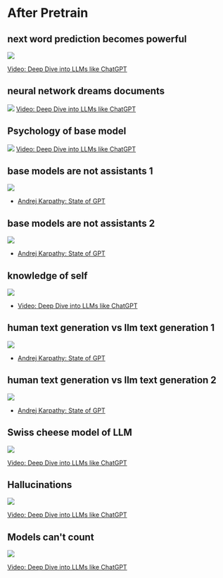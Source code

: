 # After Pretrain

## next word prediction becomes powerful

![](../images/next-word-prediction.png)

 [Video: Deep Dive into LLMs like ChatGPT](https://www.youtube.com/watch?v=7xTGNNLPyMI)

## neural network dreams documents

![](../images/neural-network-dreams-documents.png)
 [Video: Deep Dive into LLMs like ChatGPT](https://www.youtube.com/watch?v=7xTGNNLPyMI)

## Psychology of base model

![](../images/psychology-of-base-model.png)
 [Video: Deep Dive into LLMs like ChatGPT](https://www.youtube.com/watch?v=7xTGNNLPyMI)

## base models are not assistants 1

![](../images/base-models-are-not-assistants-1.png)

- [Andrej Karpathy: State of GPT](https://www.youtube.com/watch?v=bZQun8Y4L2A)


## base models are not assistants 2

![](../images/base-models-are-not-assistants-2.png)

- [Andrej Karpathy: State of GPT](https://www.youtube.com/watch?v=bZQun8Y4L2A)

## knowledge of self

![](../images/knowledge-of-self.png)

- [Video: Deep Dive into LLMs like ChatGPT](https://www.youtube.com/watch?v=7xTGNNLPyMI)

## human text generation vs llm text generation 1

![](../images/human-text-generation-vs-llm-text-generation-1.png)

- [Andrej Karpathy: State of GPT](https://www.youtube.com/watch?v=bZQun8Y4L2A)

## human text generation vs llm text generation 2

![](../images/human-text-generation-vs-llm-text-generation-2.png)

- [Andrej Karpathy: State of GPT](https://www.youtube.com/watch?v=bZQun8Y4L2A)

## Swiss cheese model of LLM

![](../images/swiss-cheese-model-of-llm.png)

 [Video: Deep Dive into LLMs like ChatGPT](https://www.youtube.com/watch?v=7xTGNNLPyMI)

## Hallucinations

![](../images/hallucinations.png)

 [Video: Deep Dive into LLMs like ChatGPT](https://www.youtube.com/watch?v=7xTGNNLPyMI)

## Models can't count

![](../images/models-cant-count.png)

 [Video: Deep Dive into LLMs like ChatGPT](https://www.youtube.com/watch?v=7xTGNNLPyMI)